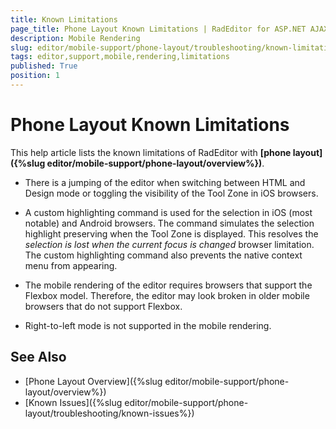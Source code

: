 ```yaml
---
title: Known Limitations
page_title: Phone Layout Known Limitations | RadEditor for ASP.NET AJAX Documentation
description: Mobile Rendering
slug: editor/mobile-support/phone-layout/troubleshooting/known-limitations
tags: editor,support,mobile,rendering,limitations
published: True
position: 1
---
```


# Phone Layout Known Limitations

This help article lists the known limitations of RadEditor with **[phone layout]({%slug editor/mobile-support/phone-layout/overview%})**.

* There is a jumping of the editor when switching between HTML and Design mode or toggling the visibility of the Tool Zone in iOS browsers.

* A custom highlighting command is used for the selection in iOS (most notable) and Android browsers. The command simulates the selection highlight preserving when the Tool Zone is displayed. This resolves the *selection is lost when the current focus is changed* browser limitation. The custom highlighting command also prevents the native context menu from appearing.

* The mobile rendering of the editor requires browsers that support the Flexbox model. Therefore, the editor may look broken in older mobile browsers that do not support Flexbox.

* Right-to-left mode is not supported in the mobile rendering.

## See Also

* [Phone Layout Overview]({%slug editor/mobile-support/phone-layout/overview%})
* [Known Issues]({%slug editor/mobile-support/phone-layout/troubleshooting/known-issues%})
